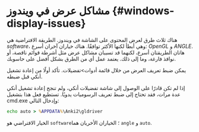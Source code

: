 # مشاكل عرض في ويندوز {#windows-display-issues}

هناك ثلاث طرق لعرض المحتوى على الشاشة في ويندوز. الطريقة الافتراضية هي *software*،
وهي أبطأ لكنها الأكثر توافقًا. هناك خياران آخران أسرع: *OpenGL* و *ANGLE*.
هاتان الطريقتان أسرع، لكنهما قد تسببان مشاكل عرض مثل أشرطة قوائم ناقصة، أو نوافذ فارغة،
وما إلى ذلك. يعتمد عمل أي من الطرق بشكل أفضل على حاسوبك.

يمكن ضبط تعريف العرض من خلال قائمة أدوات>تفضيلات. تأكد أولًا من إعادة تشغيل أنكي
قبل ضبطه.

إذا لم تكن قادرًا على الوصول إلى شاشة تفضيلات أنكي، ولم تنجح إعادة تشغيل أنكي عدة مرات،
فقد تحتاج إلى ضبط تعريف الرسوميات يدويًا. تستطيع فعل هذا بتشغيل cmd.exe وإدخال التالي:

```bat
echo auto > %APPDATA%\Anki2\gldriver
```

الخيار الافتراضي هو `software`؛ الخياران الأخريان هما `angle` و `auto`.
